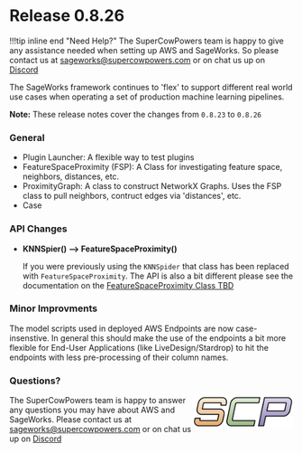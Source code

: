# Release 0.8.26

!!!tip inline end "Need Help?"
    The SuperCowPowers team is happy to give any assistance needed when setting up AWS and SageWorks. So please contact us at [sageworks@supercowpowers.com](mailto:sageworks@supercowpowers.com) or on chat us up on [Discord](https://discord.gg/WHAJuz8sw8) 

The SageWorks framework continues to 'flex' to support different real world use cases when operating a set of production machine learning pipelines.

**Note:** These release notes cover the changes from `0.8.23` to `0.8.26`


### General
- Plugin Launcher: A flexible way to test plugins
- FeatureSpaceProximity (FSP): A Class for investigating feature space, neighbors, distances, etc.
- ProximityGraph: A class to construct NetworkX Graphs. Uses the FSP class to pull neighbors, contruct edges via 'distances', etc.
- Case


### API Changes

- **KNNSpier() --> FeatureSpaceProximity()**
    
    If you were previously using the `KNNSpider` that class has been replaced with `FeatureSpaceProximity`. The API is also a bit different please see the documentation on the [FeatureSpaceProximity Class TBD](TBD)
	
### Minor Improvments
The model scripts used in deployed AWS Endpoints are now case-insenstive. In general this should make the use of the endpoints a bit more flexible for End-User Applications (like LiveDesign/Stardrop) to hit the endpoints with less pre-processing of their column names.

### Questions?
<img align="right" src="../../images/scp.png" width="180">

The SuperCowPowers team is happy to answer any questions you may have about AWS and SageWorks. Please contact us at [sageworks@supercowpowers.com](mailto:sageworks@supercowpowers.com) or on chat us up on [Discord](https://discord.gg/WHAJuz8sw8) 


